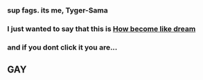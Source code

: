 ### sup fags. its me, Tyger-Sama
### I just wanted to say that this is [How become like dream](https://www.youtube.com/watch?v=dQw4w9WgXcQ)
### and if you dont click it you are...
## GAY
